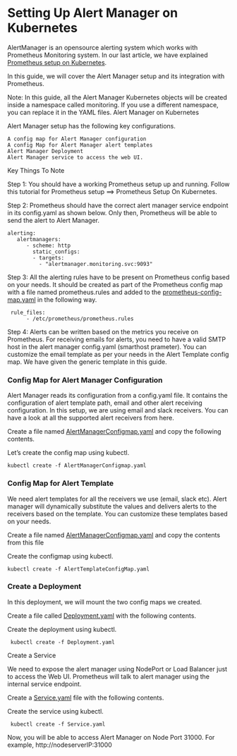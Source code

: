 # Setting Up Alert Manager on Kubernetes

AlertManager is an opensource alerting system which works with Prometheus Monitoring system. In our last article, we have explained [Prometheus setup on Kubernetes](https://github.com/veeru538/learning_path/blob/master/setup-prometheus-monitoring-on-kubernetes.md).

In this guide, we will cover the Alert Manager setup and its integration with Prometheus.

Note: In this guide, all the Alert Manager Kubernetes objects will be created inside a namespace called monitoring. If you use a different namespace, you can replace it in the YAML files.
Alert Manager on Kubernetes

Alert Manager setup has the following key configurations.

    A config map for Alert Manager configuration
    A config Map for Alert Manager alert templates
    Alert Manager Deployment
    Alert Manager service to access the web UI.

Key Things To Note

Step 1:
    You should have a working Prometheus setup up and running. Follow this tutorial for Prometheus setup ==> Prometheus Setup On Kubernetes.
    
Step 2: 
    Prometheus should have the correct alert manager service endpoint in its config.yaml as shown below. Only then, Prometheus will be able to send the alert to Alert Manager.
    
```
alerting:
   alertmanagers:
      - scheme: http
        static_configs:
        - targets:
          - "alertmanager.monitoring.svc:9093"

```
Step 3: 
   All the alerting rules have to be present on Prometheus config based on your needs. It should be created as part of the Prometheus config map with a file named prometheus.rules and added to the [prometheus-config-map.yaml](https://raw.githubusercontent.com/veeru538/learning_path/master/config-map.yaml)
 in the following way.
 
```
 rule_files:
      - /etc/prometheus/prometheus.rules
```      
      
Step 4: 
   Alerts can be written based on the metrics you receive on Prometheus.
   For receiving emails for alerts, you need to have a valid SMTP host in the alert manager config.yaml (smarthost prameter).                   You can customize the email template as per your needs in the Alert Template config map. 
   We have given the generic template in this guide.
   
### Config Map for Alert Manager Configuration
Alert Manager reads its configuration from a config.yaml file. It contains the configuration of alert template path, email and other alert receiving configuration. In this setup, we are using email and slack receivers. You can have a look at all the supported alert receivers from here.

Create a file named [AlertManagerConfigmap.yaml](https://raw.githubusercontent.com/veeru538/learning_path/master/AlertTemplateConfigMap.yaml) and copy the following contents.


Let’s create the config map using kubectl.

` kubectl create -f AlertManagerConfigmap.yaml `

### Config Map for Alert Template

We need alert templates for all the receivers we use (email, slack etc). Alert manager will dynamically substitute the values and delivers alerts to the receivers based on the template. You can customize these templates based on your needs.

Create a file named [AlertManagerConfigmap.yaml](https://raw.githubusercontent.com/veeru538/learning_path/master/AlertManagerConfigmap.yaml) and copy the contents from this file

Create the configmap using kubectl.

` kubectl create -f AlertTemplateConfigMap.yaml `

### Create a Deployment

In this deployment, we will mount the two config maps we created.

Create a file called [Deployment.yaml](https://raw.githubusercontent.com/veeru538/learning_path/master/Alertmanager-Deployment.yaml) with the following contents.

Create the deployment using kubectl.

` kubectl create -f Deployment.yaml`

Create a Service

We need to expose the alert manager using NodePort or Load Balancer just to access the Web UI. Prometheus will talk to alert manager using the internal service endpoint.

Create a [Service.yaml](https://raw.githubusercontent.com/veeru538/learning_path/master/Alertmanager-service.yaml) file with the following contents.

Create the service using kubectl.

` kubectl create -f Service.yaml`

Now, you will be able to access Alert Manager on Node Port 31000. For example,
http://nodeserverIP:31000


